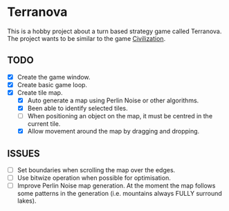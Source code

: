 # Terranova

This is a hobby project about a turn based strategy game called Terranova.
The project wants to be similar to the game [Civilization](https://en.wikipedia.org/wiki/Civilization_(video_game)).

## TODO

- [x] Create the game window.
- [x] Create basic game loop.
- [x] Create tile map.
	- [x] Auto generate a map using Perlin Noise or other algorithms.
	- [x] Been able to identify selected tiles.
	- [ ] When positioning an object on the map, it must be centred in the current tile.
	- [x] Allow movement around the map by dragging and dropping.

## ISSUES

- [ ] Set boundaries when scrolling the map over the edges.
- [ ] Use bitwize operation when possible for optimisation.
- [ ] Improve Perlin Noise map generation. At the moment the map follows some patterns in the generation (i.e. mountains always FULLY surround lakes).